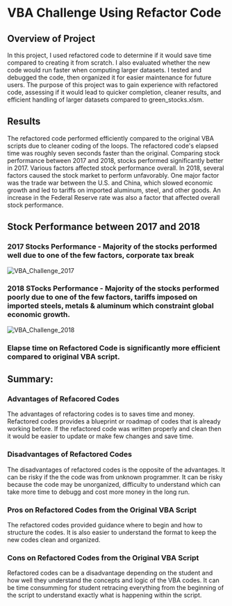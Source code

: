 # VBA Challenge Using Refactor Code

## Overview of Project
In this project, I used refactored code to determine if it would save time compared to creating it from scratch. I also evaluated whether the new code would run faster when computing larger datasets. I tested and debugged the code, then organized it for easier maintenance for future users. The purpose of this project was to gain experience with refactored code, assessing if it would lead to quicker completion, cleaner results, and efficient handling of larger datasets compared to green_stocks.xlsm.

## Results
The refactored code performed efficiently compared to the original VBA scripts due to cleaner coding of the loops. The refactored code's elapsed time was roughly seven seconds faster than the original. Comparing stock performance between 2017 and 2018, stocks performed significantly better in 2017. Various factors affected stock performance overall. In 2018, several factors caused the stock market to perform unfavorably. One major factor was the trade war between the U.S. and China, which slowed economic growth and led to tariffs on imported aluminum, steel, and other goods. An increase in the Federal Reserve rate was also a factor that affected overall stock performance.

## Stock Performance between 2017 and 2018 

### 2017 Stocks Performance - Majority of the stocks performed well due to one of the few factors, corporate tax break
![VBA_Challenge_2017](https://user-images.githubusercontent.com/106283411/175753025-c5f1a3ad-8c7d-4140-87ac-73867ab8bbf3.png)

### 2018 STocks Performance - Majority of the stocks performed poorly due to one of the few factors, tariffs imposed on imported steels, metals & aluminum which constraint global economic growth.
![VBA_Challenge_2018](https://user-images.githubusercontent.com/106283411/175753032-83702ddb-ff1f-4d6f-8d54-8d58020bc1a4.png)
### Elapse time on Refactored Code is significantly more efficient compared to original VBA script. 

## Summary: 

### Advantages of Refacored Codes
The advantages of refactoring codes is to saves time and money. Refactored codes provides a blueprint or roadmap of codes that is already working before. If the refactored code was written properly and clean then it would be easier to update or make few changes and save time.

### Disadvantages of Refactored Codes
The disadvantages of refactored codes is the opposite of the advantages. It can be risky if the the code was from unknown programmer. It can be risky because the code may be unorganized, difficulty to understand which can take more time to debugg and cost more money in the long run. 


### Pros on Refactored Codes from the Original VBA Script
The refactored codes provided guidance where to begin and how to structure the codes. It is also easier to understand the format to keep the new codes clean and organized.

### Cons on Refactored Codes from the Original VBA Script 
Refactored codes can be a disadvantage depending on the student and how well they understand the concepts and logic of the VBA codes. It can be time consumming for student retracing everything from the beginning of the script to understand exactly what is happening within the script. 




